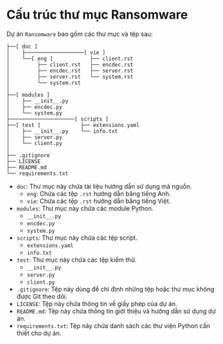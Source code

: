 # Cấu trúc thư mục Ransomware

Dự án `Ransomware` bao gồm các thư mục và tệp sau:
```
├──[ doc ]
│    ├───────────────────[ vie ]
│    └──[ eng ]            ├── client.rst
│         ├── client.rst   ├── encdec.rst
│         ├── encdec.rst   ├── server.rst
│         ├── server.rst   └── system.rst
│         └── system.rst
│
├──[ modules ]        
│    ├── __init__.py    
│    ├── encdec.py
│    └── system.py
├─────────────────────[ scripts ]
├──[ test ]             ├── extensions.yaml
│    ├── __init__.py    └── info.txt
│    ├── server.py 
│    └── client.py
│
├── .gitignore
├── LICENSE
├── README.md
└── requirements.txt
```
- `doc`: Thư mục này chứa tài liệu hướng dẫn sử dụng mã nguồn.
    - `eng`: Chứa các tệp `.rst` hướng dẫn bằng tiếng Anh.
    - `vie`: Chứa các tệp `.rst` hướng dẫn bằng tiếng Việt.
- `modules`: Thư mục này chứa các module Python.
    - `__init__.py`
    - `encdec.py`
    - `system.py`
- `scripts`: Thư mục này chứa các tệp script.
    - `extensions.yaml`
    - `info.txt`
- `test`: Thư mục này chứa các tệp kiểm thử.
    - `__init__.py`
    - `server.py`
    - `client.py`
- `.gitignore`: Tệp này dùng để chỉ định những tệp hoặc thư mục không được Git theo dõi.
- `LICENSE`: Tệp này chứa thông tin về giấy phép của dự án.
- `README.md`: Tệp này chứa thông tin giới thiệu và hướng dẫn sử dụng dự án.
- `requirements.txt`: Tệp này chứa danh sách các thư viện Python cần thiết cho dự án.
